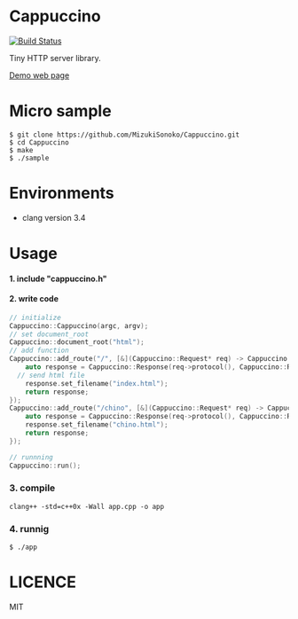# Cappuccino
[![Build Status](https://travis-ci.org/MizukiSonoko/Cappuccino.svg?branch=master)](https://travis-ci.org/MizukiSonoko/Cappuccino)

Tiny HTTP server library.

[Demo web page](http://cappuccino.mizuki.io/)

# Micro sample
```shell
$ git clone https://github.com/MizukiSonoko/Cappuccino.git
$ cd Cappuccino
$ make
$ ./sample
```

# Environments

- clang version 3.4

# Usage

#### 1. include "cappuccino.h"
#### 2. write code
```cpp
// initialize
Cappuccino::Cappuccino(argc, argv);
// set document_root
Cappuccino::document_root("html");
// add function
Cappuccino::add_route("/", [&](Cappuccino::Request* req) -> Cappuccino::Response{
	auto response = Cappuccino::Response(req->protocol(), Cappuccino::Response::FILE);
  // send html file
	response.set_filename("index.html");
	return response;
});
Cappuccino::add_route("/chino", [&](Cappuccino::Request* req) -> Cappuccino::Response{
	auto response = Cappuccino::Response(req->protocol(), Cappuccino::Response::FILE);
	response.set_filename("chino.html");
	return response;
});

// runnning
Cappuccino::run();
```
### 3. compile
```shell
clang++ -std=c++0x -Wall app.cpp -o app
```
### 4. runnig
```shell
$ ./app
```

# LICENCE
MIT

